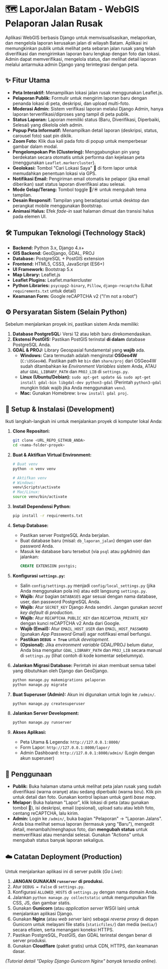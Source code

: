 # 🗺️ LaporJalan Batam - WebGIS Pelaporan Jalan Rusak

Aplikasi WebGIS berbasis Django untuk memvisualisasikan, melaporkan, dan mengelola laporan kerusakan jalan di wilayah Batam. Aplikasi ini memungkinkan publik untuk melihat peta sebaran jalan rusak yang telah diverifikasi dan mengirimkan laporan baru lengkap dengan foto dan lokasi. Admin dapat memverifikasi, mengelola status, dan melihat detail laporan melalui antarmuka admin Django yang terintegrasi dengan peta.

## ✨ Fitur Utama

* **Peta Interaktif:** Menampilkan lokasi jalan rusak menggunakan Leaflet.js.
* **Pelaporan Publik:** Formulir untuk mengirim laporan baru dengan penanda lokasi di peta, deskripsi, dan upload multi-foto.
* **Moderasi Admin:** Sistem verifikasi laporan melalui Django Admin, hanya laporan terverifikasi/diproses yang tampil di peta publik.
* **Status Laporan:** Laporan memiliki status (Baru, Diverifikasi, Diperbaiki, Selesai) yang dikelola oleh admin.
* **Popup Peta Informatif:** Menampilkan detail laporan (deskripsi, status, carousel foto) saat pin diklik.
* **Zoom Foto:** Klik dua kali pada foto di popup untuk memperbesar gambar dalam modal.
* **Pengelompokan Pin (Clustering):** Menggabungkan pin yang berdekatan secara otomatis untuk performa dan kejelasan peta (menggunakan `Leaflet.markercluster`).
* **Geolokasi:** Tombol "Cari Lokasi Saya" 🧭 di form lapor untuk memudahkan penentuan lokasi via GPS.
* **Notifikasi Email:** Pengiriman email otomatis ke pelapor (jika email diberikan) saat status laporan diverifikasi atau selesai.
* **Mode Gelap/Terang:** Tombol toggle 🌙/☀️ untuk mengubah tema tampilan.
* **Desain Responsif:** Tampilan yang beradaptasi untuk desktop dan perangkat mobile menggunakan Bootstrap.
* **Animasi Halus:** Efek *fade-in* saat halaman dimuat dan transisi halus pada elemen UI.

## 🛠️ Tumpukan Teknologi (Technology Stack)

* **Backend:** Python 3.x, Django 4.x+
* **GIS Backend:** GeoDjango, GDAL, PROJ
* **Database:** PostgreSQL + PostGIS extension
* **Frontend:** HTML5, CSS3, JavaScript (ES6+)
* **UI Framework:** Bootstrap 5.x
* **Map Library:** Leaflet.js
* **Leaflet Plugins:** Leaflet.markercluster
* **Python Libraries:** `psycopg2-binary`, `Pillow`, `django-recaptcha` (Lihat `requirements.txt` untuk detail)
* **Keamanan Form:** Google reCAPTCHA v2 ("I'm not a robot")

## ⚙️ Persyaratan Sistem (Selain Python)

Sebelum menjalankan proyek ini, pastikan sistem Anda memiliki:

1.  **Database PostgreSQL:** Versi 12 atau lebih baru direkomendasikan.
2.  **Ekstensi PostGIS:** Pastikan PostGIS terinstal **di dalam** database PostgreSQL Anda.
3.  **GDAL & PROJ:** Library Geospasial fundamental yang **wajib** ada.
    * **Windows:** Cara termudah adalah menginstal **OSGeo4W** (`C:\OSGeo4W`). Pastikan path ke `bin` dan `share/proj` dari OSGeo4W sudah ditambahkan ke *Environment Variables* sistem Anda, ATAU atur `GDAL_LIBRARY_PATH` dan `PROJ_LIB` di `settings.py`.
    * **Linux (Ubuntu/Debian):** `sudo apt-get update && sudo apt-get install gdal-bin libgdal-dev python3-gdal` (Perintah `python3-gdal` mungkin tidak wajib jika Anda menggunakan `venv`).
    * **Mac:** Gunakan Homebrew: `brew install gdal proj`.

## 🚀 Setup & Instalasi (Development)

Ikuti langkah-langkah ini untuk menjalankan proyek di komputer lokal Anda:

1.  **Clone Repositori:**
    ```bash
    git clone <URL_REPO_GITHUB_ANDA>
    cd <nama-folder-proyek>
    ```

2.  **Buat & Aktifkan Virtual Environment:**
    ```bash
    # Buat venv
    python -m venv venv

    # Aktifkan venv
    # Windows:
    venv\Scripts\activate
    # Mac/Linux:
    source venv/bin/activate
    ```

3.  **Install Dependensi Python:**
    ```bash
    pip install -r requirements.txt
    ```

4.  **Setup Database:**
    * Pastikan server PostgreSQL Anda berjalan.
    * Buat database baru (misal: `db_laporan_jalan`) dengan user dan password Anda.
    * Masuk ke database baru tersebut (via `psql` atau pgAdmin) dan jalankan:
        ```sql
        CREATE EXTENSION postgis;
        ```

5.  **Konfigurasi `settings.py`:**
    * Salin `config/settings.py` menjadi `config/local_settings.py` (jika Anda menggunakan pola ini) atau edit langsung `settings.py`.
    * **Wajib:** Atur bagian `DATABASES` agar sesuai dengan nama database, user, dan password PostgreSQL Anda.
    * **Wajib:** Atur `SECRET_KEY` Django Anda sendiri. Jangan gunakan *secret key* *default* di *production*.
    * **Wajib:** Atur `RECAPTCHA_PUBLIC_KEY` dan `RECAPTCHA_PRIVATE_KEY` dengan kunci reCAPTCHA v2 Anda dari Google.
    * **Wajib (Email):** Atur `EMAIL_HOST_USER` dan `EMAIL_HOST_PASSWORD` (gunakan *App Password* Gmail) agar notifikasi email berfungsi.
    * **Pastikan `DEBUG = True`** untuk *development*.
    * **(Opsional):** Jika *environment variable* GDAL/PROJ belum diatur, Anda bisa mengatur `GDAL_LIBRARY_PATH` dan `PROJ_LIB` secara manual di `settings.py` (lihat contoh di kode komentar sebelumnya).

6.  **Jalankan Migrasi Database:**
    Perintah ini akan membuat semua tabel yang dibutuhkan oleh Django dan GeoDjango.
    ```bash
    python manage.py makemigrations pelaporan
    python manage.py migrate
    ```

7.  **Buat Superuser (Admin):**
    Akun ini digunakan untuk login ke `/admin/`.
    ```bash
    python manage.py createsuperuser
    ```

8.  **Jalankan Server Development:**
    ```bash
    python manage.py runserver
    ```

9.  **Akses Aplikasi:**
    * Peta Utama & Legenda: `http://127.0.0.1:8000/`
    * Form Lapor: `http://127.0.0.1:8000/lapor/`
    * Admin Dashboard: `http://127.0.0.1:8000/admin/` (Login dengan akun superuser)

## 📖 Penggunaan

* **Publik:** Buka halaman utama untuk melihat peta jalan rusak yang sudah diverifikasi (warna oranye) atau sedang diperbaiki (warna biru). Klik pin untuk detail dan foto. Gunakan kontrol lapisan untuk ganti *base map*.
* **Melapor:** Buka halaman "Lapor", klik lokasi di peta (atau gunakan tombol 🧭), isi deskripsi, email (opsional), upload satu atau lebih foto, centang reCAPTCHA, lalu kirim.
* **Admin:** Login ke `/admin/`, buka bagian "Pelaporan" -> "Laporan Jalans". Anda bisa melihat semua laporan (termasuk yang "Baru"), mengedit detail, menambah/menghapus foto, dan **mengubah status** untuk memverifikasi atau menandai selesai. Gunakan "Actions" untuk mengubah status banyak laporan sekaligus.

## ☁️ Catatan Deployment (Production)

Untuk menjalankan aplikasi ini di server publik (*Go Live*):

1.  **JANGAN GUNAKAN `runserver` di produksi.**
2.  Atur `DEBUG = False` di `settings.py`.
3.  Konfigurasi `ALLOWED_HOSTS` di `settings.py` dengan nama domain Anda.
4.  Jalankan `python manage.py collectstatic` untuk mengumpulkan file CSS, JS, dan gambar statis.
5.  Gunakan **Gunicorn** (atau *application server* WSGI lain) untuk menjalankan aplikasi Django.
6.  Gunakan **Nginx** (atau *web server* lain) sebagai *reverse proxy* di depan Gunicorn untuk melayani file statis (`staticfiles/`) dan media (`media/`) secara efisien, serta menangani koneksi HTTPS.
7.  Pastikan PostgreSQL, PostGIS, dan GDAL terinstal dengan benar di server produksi.
8.  Gunakan **Cloudflare** (paket gratis) untuk CDN, HTTPS, dan keamanan dasar.

*(Tutorial detail "Deploy Django Gunicorn Nginx" banyak tersedia online).*